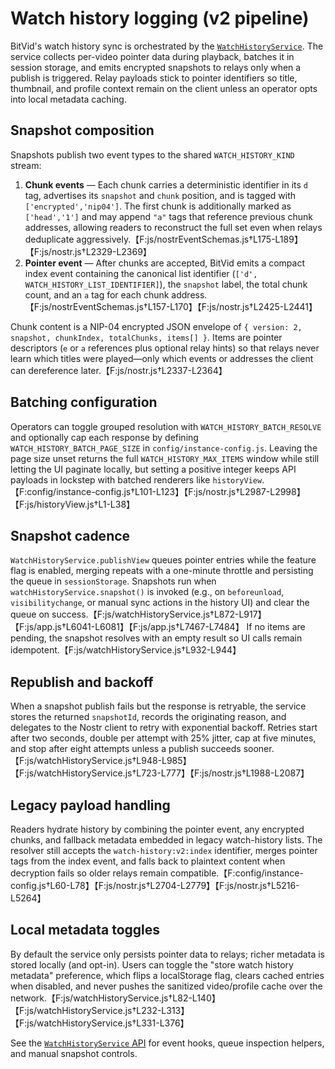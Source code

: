 # Watch history logging (v2 pipeline)

BitVid's watch history sync is orchestrated by the
[`WatchHistoryService`](../js/watchHistoryService.js). The service collects
per-video pointer data during playback, batches it in session storage, and emits
encrypted snapshots to relays only when a publish is triggered. Relay payloads
stick to pointer identifiers so title, thumbnail, and profile context remain on
the client unless an operator opts into local metadata caching.

## Snapshot composition

Snapshots publish two event types to the shared `WATCH_HISTORY_KIND` stream:

1. **Chunk events** — Each chunk carries a deterministic identifier in its
   `d` tag, advertises its `snapshot` and `chunk` position, and is tagged with
   `['encrypted','nip04']`. The first chunk is additionally marked as
   `['head','1']` and may append `"a"` tags that reference previous chunk
   addresses, allowing readers to reconstruct the full set even when relays
   deduplicate aggressively.【F:js/nostrEventSchemas.js†L175-L189】【F:js/nostr.js†L2329-L2369】
2. **Pointer event** — After chunks are accepted, BitVid emits a compact index
   event containing the canonical list identifier (`['d', WATCH_HISTORY_LIST_IDENTIFIER]`),
   the `snapshot` label, the total chunk count, and an `a` tag for each chunk
   address.【F:js/nostrEventSchemas.js†L157-L170】【F:js/nostr.js†L2425-L2441】

Chunk content is a NIP-04 encrypted JSON envelope of `{ version: 2, snapshot,
chunkIndex, totalChunks, items[] }`. Items are pointer descriptors (`e` or `a`
references plus optional relay hints) so that relays never learn which titles
were played—only which events or addresses the client can dereference later.【F:js/nostr.js†L2337-L2364】

## Batching configuration

Operators can toggle grouped resolution with `WATCH_HISTORY_BATCH_RESOLVE` and
optionally cap each response by defining `WATCH_HISTORY_BATCH_PAGE_SIZE` in
`config/instance-config.js`. Leaving the page size unset returns the full
`WATCH_HISTORY_MAX_ITEMS` window while still letting the UI paginate locally,
but setting a positive integer keeps API payloads in lockstep with batched
renderers like `historyView`.【F:config/instance-config.js†L101-L123】【F:js/nostr.js†L2987-L2998】【F:js/historyView.js†L1-L38】

## Snapshot cadence

`WatchHistoryService.publishView` queues pointer entries while the feature flag
is enabled, merging repeats with a one-minute throttle and persisting the queue
in `sessionStorage`. Snapshots run when `watchHistoryService.snapshot()` is
invoked (e.g., on `beforeunload`, `visibilitychange`, or manual sync actions in
the history UI) and clear the queue on success.【F:js/watchHistoryService.js†L872-L917】【F:js/app.js†L6041-L6081】【F:js/app.js†L7467-L7484】
If no items are pending, the snapshot resolves with an empty result so UI calls
remain idempotent.【F:js/watchHistoryService.js†L932-L944】

## Republish and backoff

When a snapshot publish fails but the response is retryable, the service stores
the returned `snapshotId`, records the originating reason, and delegates to the
Nostr client to retry with exponential backoff. Retries start after two seconds,
double per attempt with 25% jitter, cap at five minutes, and stop after eight
attempts unless a publish succeeds sooner.【F:js/watchHistoryService.js†L948-L985】【F:js/watchHistoryService.js†L723-L777】【F:js/nostr.js†L1988-L2087】

## Legacy payload handling

Readers hydrate history by combining the pointer event, any encrypted chunks,
and fallback metadata embedded in legacy watch-history lists. The resolver still
accepts the `watch-history:v2:index` identifier, merges pointer tags from the
index event, and falls back to plaintext content when decryption fails so older
relays remain compatible.【F:config/instance-config.js†L60-L78】【F:js/nostr.js†L2704-L2779】【F:js/nostr.js†L5216-L5264】

## Local metadata toggles

By default the service only persists pointer data to relays; richer metadata is
stored locally (and opt-in). Users can toggle the "store watch history metadata"
preference, which flips a localStorage flag, clears cached entries when
disabled, and never pushes the sanitized video/profile cache over the network.【F:js/watchHistoryService.js†L82-L140】【F:js/watchHistoryService.js†L232-L313】【F:js/watchHistoryService.js†L331-L376】

See the [`WatchHistoryService` API](../js/watchHistoryService.js) for
event hooks, queue inspection helpers, and manual snapshot controls.
